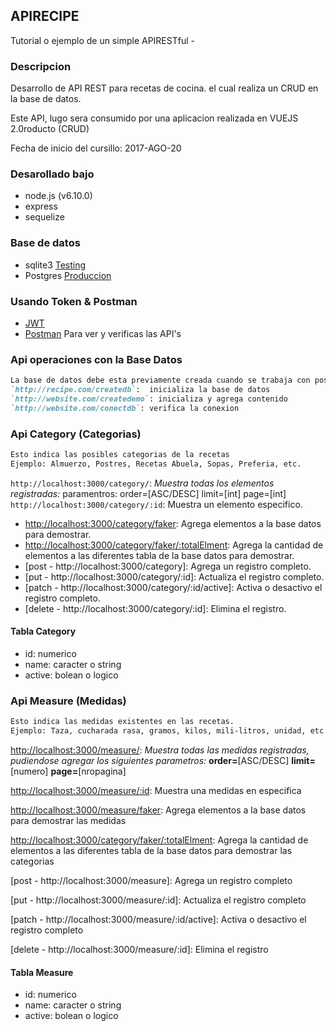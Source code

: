 ## APIRECIPE
Tutorial o ejemplo de un simple APIRESTful -


### Descripcion

Desarrollo de API REST para recetas de cocina. el cual realiza un CRUD en la base de datos.

Este API, lugo sera consumido por una aplicacion realizada en VUEJS 2.0roducto (CRUD)

Fecha de inicio del cursillo: 2017-AGO-20


### Desarollado bajo

- node.js (v6.10.0)
- express
- sequelize


### Base de datos

- sqlite3 	[Testing](https://www.sqlite.org/)
- Postgres 	[Produccion](https://www.postgresql.org/)


### Usando Token & Postman

- [JWT](https://jwt.io/)
- [Postman](https://www.getpostman.com/) Para ver y verificas las API's

### Api operaciones con la Base Datos
```markdown
La base de datos debe esta previamente creada cuando se trabaja con postgres
`http://recipe.com/createdb`:  inicializa la base de datos
`http://website.com/createdemo`: inicializa y agrega contenido
`http://website.com/conectdb`: verifica la conexion
```

### Api Category (Categorias)
```markdown
Esto indica las posibles categorias de la recetas
Ejemplo: Almuerzo, Postres, Recetas Abuela, Sopas, Preferia, etc.
```
`http://localhost:3000/category/`: _Muestra todas los elementos registradas:_ paramentros: order=[ASC/DESC] limit=[int] page=[int]
`http://localhost:3000/category/:id`: Muestra un elemento especifico.
- [http://localhost:3000/category/faker](http://localhost:3000/category/faker): Agrega elementos a la base datos para demostrar.
- [http://localhost:3000/category/faker/:totalElment](http://localhost:3000/category/faker/20): Agrega la cantidad de elementos a las diferentes tabla de la base datos para demostrar.
- [post - http://localhost:3000/category]: Agrega un registro completo.
- [put - http://localhost:3000/category/:id]: Actualiza el registro completo.
- [patch - http://localhost:3000/category/:id/active]: Activa o desactivo el registro completo.
- [delete - http://localhost:3000/category/:id]: Elimina el registro.

#### Tabla Category
- id: numerico
- name: caracter o string
- active: bolean o logico

### Api Measure (Medidas)
```markdown
Esto indica las medidas existentes en las recetas.
Ejemplo: Taza, cucharada rasa, gramos, kilos, mili-litros, unidad, etc
```
[http://localhost:3000/measure/](http://localhost:3000/measure/): _Muestra todas las medidas registradas, pudiendose agregar los siguientes parametros:_ **order=**[ASC/DESC] **limit=**[numero] **page=**[nropagina]

[http://localhost:3000/measure/:id](http://localhost:3000/measure/6): Muestra una medidas en especifica

[http://localhost:3000/measure/faker](http://localhost:3000/measure/faker): Agrega elementos a la base datos para demostrar las medidas

[http://localhost:3000/category/faker/:totalElment](http://localhost:3000/category/faker/20): Agrega la cantidad de elementos a las diferentes tabla de la base datos para demostrar las categorias

[post - http://localhost:3000/measure]: Agrega un registro completo

[put - http://localhost:3000/measure/:id]: Actualiza el registro completo

[patch - http://localhost:3000/measure/:id/active]: Activa o desactivo el registro completo

[delete - http://localhost:3000/measure/:id]: Elimina el registro

#### Tabla Measure
- id: numerico
- name: caracter o string
- active: bolean o logico

